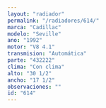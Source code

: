 ```yaml
---
layout: "radiador"
permalink: "/radiadores/614/"
marca: "Cadillac"
modelo: "Seville"
ano: "1992"
motor: "V8 4.1"
transmision: "Automática"
parte: "432222"
clima: "Con clima"
alto: "30 1/2"
ancho: "17 1/2"
observaciones: ""
id: "614"
---
```


